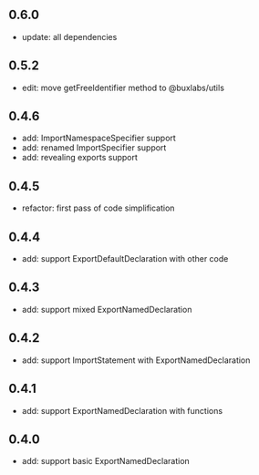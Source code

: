 ## 0.6.0

- update: all dependencies

## 0.5.2

- edit: move getFreeIdentifier method to @buxlabs/utils

## 0.4.6

- add: ImportNamespaceSpecifier support
- add: renamed ImportSpecifier support
- add: revealing exports support

## 0.4.5

- refactor: first pass of code simplification

## 0.4.4

- add: support ExportDefaultDeclaration with other code

## 0.4.3

- add: support mixed ExportNamedDeclaration

## 0.4.2

- add: support ImportStatement with ExportNamedDeclaration

## 0.4.1

- add: support ExportNamedDeclaration with functions

## 0.4.0

- add: support basic ExportNamedDeclaration
